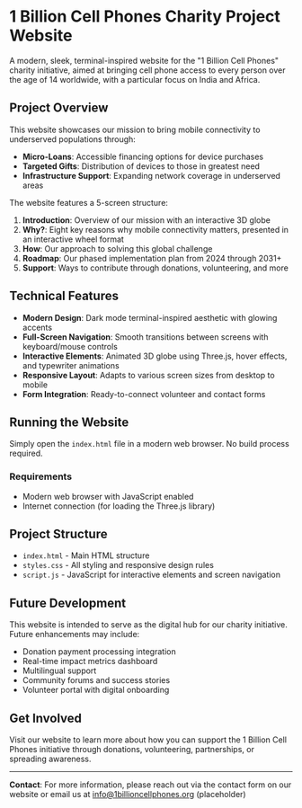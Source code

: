# 1 Billion Cell Phones Charity Project Website

A modern, sleek, terminal-inspired website for the "1 Billion Cell Phones" charity initiative, aimed at bringing cell phone access to every person over the age of 14 worldwide, with a particular focus on India and Africa.

## Project Overview

This website showcases our mission to bring mobile connectivity to underserved populations through:

- **Micro-Loans**: Accessible financing options for device purchases
- **Targeted Gifts**: Distribution of devices to those in greatest need
- **Infrastructure Support**: Expanding network coverage in underserved areas

The website features a 5-screen structure:
1. **Introduction**: Overview of our mission with an interactive 3D globe
2. **Why?**: Eight key reasons why mobile connectivity matters, presented in an interactive wheel format
3. **How**: Our approach to solving this global challenge
4. **Roadmap**: Our phased implementation plan from 2024 through 2031+
5. **Support**: Ways to contribute through donations, volunteering, and more

## Technical Features

- **Modern Design**: Dark mode terminal-inspired aesthetic with glowing accents
- **Full-Screen Navigation**: Smooth transitions between screens with keyboard/mouse controls
- **Interactive Elements**: Animated 3D globe using Three.js, hover effects, and typewriter animations
- **Responsive Layout**: Adapts to various screen sizes from desktop to mobile
- **Form Integration**: Ready-to-connect volunteer and contact forms

## Running the Website

Simply open the `index.html` file in a modern web browser. No build process required.

### Requirements

- Modern web browser with JavaScript enabled
- Internet connection (for loading the Three.js library)

## Project Structure

- `index.html` - Main HTML structure
- `styles.css` - All styling and responsive design rules
- `script.js` - JavaScript for interactive elements and screen navigation

## Future Development

This website is intended to serve as the digital hub for our charity initiative. Future enhancements may include:

- Donation payment processing integration
- Real-time impact metrics dashboard
- Multilingual support
- Community forums and success stories
- Volunteer portal with digital onboarding

## Get Involved

Visit our website to learn more about how you can support the 1 Billion Cell Phones initiative through donations, volunteering, partnerships, or spreading awareness.

---

**Contact**: For more information, please reach out via the contact form on our website or email us at info@1billioncellphones.org (placeholder) 